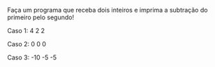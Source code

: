 Faça um programa que receba dois inteiros e imprima a subtração do primeiro pelo segundo!

Caso 1:
4
2
2

Caso 2:
0
0
0

Caso 3: 
-10
-5
-5
